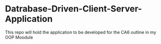 # Datrabase-Driven-Client-Server-Application
This repo will hold the application to be developed for the CA6 outline in my OOP Moodule
